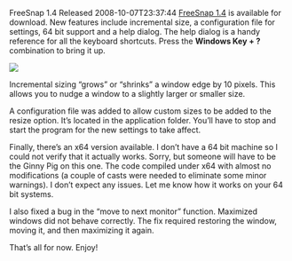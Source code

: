 FreeSnap 1.4 Released
2008-10-07T23:37:44
[FreeSnap 1.4](/freesnap) is available for download. New features include incremental size, a configuration file for settings, 64 bit support and a help dialog. The help dialog is a handy reference for all the keyboard shortcuts. Press the **Windows Key + ?** combination to bring it up.

![](http://az667460.vo.msecnd.net/cdn/images/freesnap/freesnaphelp.png)

Incremental sizing “grows” or “shrinks” a window edge by 10 pixels. This allows you to nudge a window to a slightly larger or smaller size.

A configuration file was added to allow custom sizes to be added to the resize option. It’s located in the application folder. You’ll have to stop and start the program for the new settings to take affect.

Finally, there’s an x64 version available. I don’t have a 64 bit machine so I could not verify that it actually works. Sorry, but someone will have to be the Ginny Pig on this one. The code compiled under x64 with almost no modifications (a couple of casts were needed to eliminate some minor warnings). I don’t expect any issues. Let me know how it works on your 64 bit systems.

I also fixed a bug in the “move to next monitor” function. Maximized windows did not behave correctly. The fix required restoring the window, moving it, and then maximizing it again.

That’s all for now. Enjoy!

